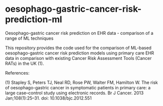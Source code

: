 # oesophago-gastric-cancer-risk-prediction-ml
Oesophago-gastric cancer risk prediction on EHR data - comparison of a range of ML techniques 

This repository provides the code used for the comparison of ML-based oesophago-gastric cancer risk prediction models using primary care EHR data in comparison with existing Cancer Risk Assessment Tools (Cancer RATs) in the UK (1).



References:

(1) Stapley S, Peters TJ, Neal RD, Rose PW, Walter FM, Hamilton W. The risk of oesophago-gastric cancer in symptomatic patients in primary care: a large case–control study using electronic records. Br J Cancer. 2013 Jan;108(1):25–31. doi: 10.1038/bjc.2012.551
